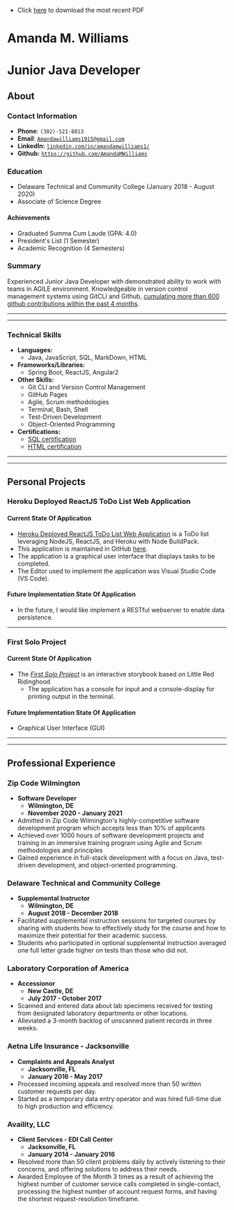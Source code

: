 * Click [here](./Portfolio_AmandaMWilliams.pdf) to download the most recent PDF

# Amanda M. Williams
# Junior Java Developer
## About



### Contact Information
* **Phone**: `(302)-521-8813`
* **Email**: [`Amandawilliams1915@gmail.com`](mailto:Amandawilliams1915@gmail.com)
* **LinkedIn:** [`linkedin.com/in/amandamwilliams1/`](https://linkedin.com/in/amandamwilliams1/)
* **Github:** [`https://github.com/AmandaMWilliams`](https://github.com/AmandaMWilliams)



### Education
* Delaware Technical and Community College (January 2018 - August 2020)
* Associate of Science Degree

#### Achievements
* Graduated Summa Cum Laude (GPA: 4.0)
* President's List (1 Semester)
* Academic Recognition (4 Semesters)



### Summary
Experienced Junior Java Developer with demonstrated ability to work with teams in AGILE environment. Knowledgeable in version control management systems using GitCLI and Github, [cumulating more than 600 github contributions within the past 4 months](https://github.com/AmandaMWilliams).
<!--
Dedicated, lifelong learner who is motivated by solving problems and a strong desire to make a positive impact by creating code as a Software Developer. Major experience lies in customer service and working in cross-functional teams bringing about fundamental change and process improvement.
-->


<hr><hr>



### Technical Skills
* **Languages:**
  * Java, JavaScript, SQL, MarkDown, HTML
* **Frameworks/Libraries:**
  * Spring Boot, ReactJS, Angular2
* **Other Skills:**
  * Git CLI and Version Control Management
  * GitHub Pages
  * Agile, Scrum methodologies
  * Terminal, Bash, Shell
  * Test-Driven Development
  * Object-Oriented Programming
* **Certifications:**
  * [SQL certification](./SQLCert.pdf)  
  * [HTML certification](./HTMLCert.pdf)  
  

<hr><hr>



## Personal Projects


### Heroku Deployed ReactJS ToDo List Web Application


#### Current State Of Application
* [Heroku Deployed ReactJS ToDo List Web Application](https://todolist-react-williams.herokuapp.com/) is a ToDo list leveraging NodeJS, ReactJS, and Heroku with Node BuildPack.  
* This application is maintained in GitHub [here](https://github.com/AmandaMWilliams/ReactToDoList).  
* The application is a graphical user interface that displays tasks to be completed.  
* The Editor used to implement the application was Visual Studio Code (VS Code).  

#### Future Implementation State Of Application
* In the future, I would like implement a RESTful webserver to enable data persistence.  

<hr>

### First Solo Project


#### Current State Of Application
* The _[First Solo Project](https://github.com/AmandaMWilliams/FirstSoloProject)_ is an interactive storybook based on Little Red Ridinghood
  * The application has a console for input and a console-display for printing output in the terminal.
  
  
#### Future Implementation State Of Application
* Graphical User Interface (GUI)


<!--
### Casino App
* Collaborated with a team of five to develop a suite of four casino-style games using Java. Personally, developed the Testing implementations for each game, and generated the BlackJack gameplay methods. Managed and resolved all GitHub merge conflicts. [www.github.com/ZCW-Java6dot2/cats-casino](http://www.github.com/ZCW-Java6dot2/cats-casino)
-->


<hr><hr>



## Professional Experience


### Zip Code Wilmington
* **Software Developer**
  * **Wilmington, DE**
  * **November 2020 - January 2021**
* Admitted in Zip Code Wilmington's highly-competitive software development program which accepts less than 10% of applicants
* Achieved over 1000 hours of software development projects and training in an immersive training program using Agile and Scrum methodologies and principles
* Gained experience in full-stack development with a focus on Java, test-driven development, and object-oriented programming.



### Delaware Technical and Community College
* **Supplemental Instructor**
  * **Wilmington, DE**
  * **August 2018 - December 2018**
* Facilitated supplemental instruction sessions for targeted courses by sharing with students how to effectively study for the course and how to maximize their potential for their academic success.
* Students who participated in optional supplemental instruction averaged one full letter grade higher on tests than those who did not.



### Laboratory Corporation of America
* **Accessionor**
  * **New Castle, DE**
  * **July 2017 - October 2017**
* Scanned and entered data about lab specimens received for testing from designated laboratory departments or other locations.
* Alleviated a 3-month backlog of unscanned patient records in three weeks.



### Aetna Life Insurance - Jacksonville
* **Complaints and Appeals Analyst**
  * **Jacksonville, FL**
  * **January 2016 - May 2017**
* Processed incoming appeals and resolved more than 50 written customer requests per day.
* Started as a temporary data entry operator and was hired full-time due to high production and efficiency.



### Availity, LLC
* **Client Services - EDI Call Center**
  * **Jacksonville, FL**
  * **January 2014 - January 2016**
* Resolved more than 50 client problems daily by actively listening to their concerns, and offering solutions to address their needs.
* Awarded Employee of the Month 3 times as a result of achieving the highest number of customer service calls completed in single-contact, processing the highest number of account request forms, and having the shortest request-resolution timeframe.
